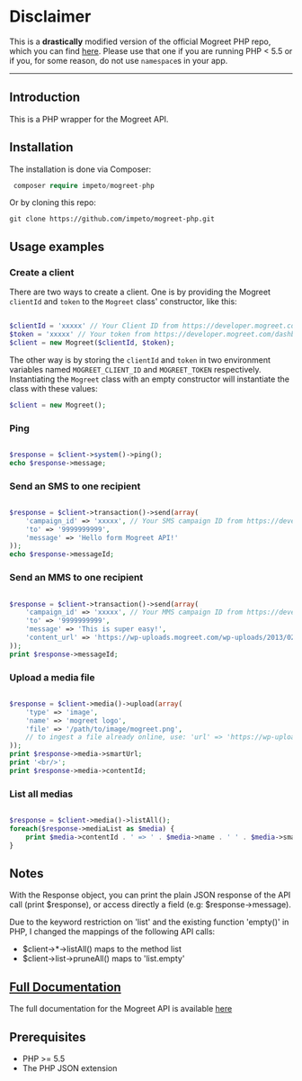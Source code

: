 # Disclaimer

This is a __drastically__ modified version of the official Mogreet PHP repo, which you can find [here](https://github.com/jperichon/mogreet-php).
Please use that one if you are running PHP < 5.5 or if you, for some reason, do not use `namespace`s in your app.

***
## Introduction

This is a PHP wrapper for the Mogreet API.

## Installation

The installation is done via Composer:

```php
 composer require impeto/mogreet-php
```

Or by cloning this repo:
    
    git clone https://github.com/impeto/mogreet-php.git

## Usage examples

### Create a client

There are two ways to create a client. One is by providing the Mogreet `clientId` and `token` to the `Mogreet` class' constructor, like this:
```php

$clientId = 'xxxxx' // Your Client ID from https://developer.mogreet.com/dashboard
$token = 'xxxxx' // Your token from https://developer.mogreet.com/dashboard
$client = new Mogreet($clientId, $token);
```
The other way is by storing the `clientId` and `token` in two environment variables named `MOGREET_CLIENT_ID` and `MOGREET_TOKEN` respectively. Instantiating the `Mogreet` class with an empty constructor will instantiate the class with these values:

```php
$client = new Mogreet();
```

### Ping

```php

$response = $client->system()->ping();
echo $response->message;
```

### Send an SMS to one recipient

```php

$response = $client->transaction()->send(array(
    'campaign_id' => 'xxxxx', // Your SMS campaign ID from https://developer.mogreet.com/dashboard
    'to' => '9999999999',
    'message' => 'Hello form Mogreet API!'
));
echo $response->messageId;
```

### Send an MMS to one recipient

```php

$response = $client->transaction()->send(array(
    'campaign_id' => 'xxxxx', // Your MMS campaign ID from https://developer.mogreet.com/dashboard
    'to' => '9999999999',
    'message' => 'This is super easy!',
    'content_url' => 'https://wp-uploads.mogreet.com/wp-uploads/2013/02/API-Beer-sticker-300dpi-1024x1024.jpg'
));
print $response->messageId;
```
### Upload a media file

```php

$response = $client->media()->upload(array(
    'type' => 'image',
    'name' => 'mogreet logo',
    'file' => '/path/to/image/mogreet.png',
    // to ingest a file already online, use: 'url' => 'https://wp-uploads.mogreet.com/wp-uploads/2013/02/API-Beer-sticker-300dpi-1024x1024.jpg'
));
print $response->media->smartUrl;
print '<br/>';
print $response->media->contentId;
```

### List all medias

```php

$response = $client->media()->listAll();
foreach($response->mediaList as $media) {
    print $media->contentId . ' => ' . $media->name . ' ' . $media->smartUrl . '<br />';
}
```

## Notes

With the Response object, you can print the plain JSON response of the API
call (print $response), or access directly a field (e.g: $response->message).

Due to the keyword restriction on 'list' and the existing function 'empty()' in
PHP, I changed the mappings of the following API calls:

- $client->*->listAll() maps to the method list
- $client->list->pruneAll() maps to 'list.empty'


## [Full Documentation](https://developer.mogreet.com/docs)

The full documentation for the Mogreet API is available [here](https://developer.mogreet.com/docs)

## Prerequisites

* PHP >= 5.5
* The PHP JSON extension

